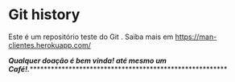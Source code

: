 # Git history

Este é um repositório teste do Git .
Saiba mais em https://man-clientes.herokuapp.com/


*************Qualquer doação é bem vinda! até mesmo um Café!.*********************************************************************


